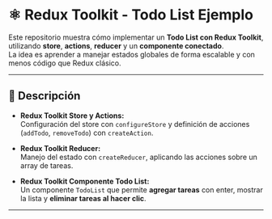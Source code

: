 # ⚛️ Redux Toolkit - Todo List Ejemplo

Este repositorio muestra cómo implementar un **Todo List con Redux Toolkit**, utilizando **store**, **actions**, **reducer** y un **componente conectado**.  
La idea es aprender a manejar estados globales de forma escalable y con menos código que Redux clásico.

---

## 📖 Descripción

- **Redux Toolkit Store y Actions:**  
  Configuración del store con `configureStore` y definición de acciones (`addTodo`, `removeTodo`) con `createAction`.

- **Redux Toolkit Reducer:**  
  Manejo del estado con `createReducer`, aplicando las acciones sobre un array de tareas.

- **Redux Toolkit Componente Todo List:**  
  Un componente `TodoList` que permite **agregar tareas** con enter, mostrar la lista y **eliminar tareas al hacer clic**.

---

